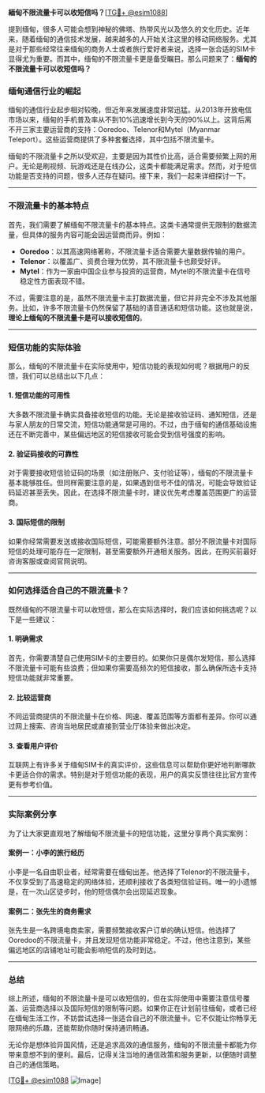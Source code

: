 **緬甸不限流量卡可以收短信吗？**[[TG💪+ @esim1088](https://t.me/s/esim1088)]

提到缅甸，很多人可能会想到神秘的佛塔、热带风光以及悠久的文化历史。近年来，随着缅甸的通信技术发展，越来越多的人开始关注这里的移动网络服务。尤其是对于那些经常往来缅甸的商务人士或者旅行爱好者来说，选择一张合适的SIM卡显得尤为重要。而其中，缅甸的不限流量卡更是备受瞩目。那么问题来了：**缅甸的不限流量卡可以收短信吗？**

### 缅甸通信行业的崛起

缅甸的通信行业起步相对较晚，但近年来发展速度非常迅猛。从2013年开放电信市场以来，缅甸的手机普及率从不到10%迅速增长到今天的90%以上。这背后离不开三家主要运营商的支持：Ooredoo、Telenor和Mytel（Myanmar Teleport）。这些运营商提供了多种套餐选择，其中包括不限流量卡。

缅甸的不限流量卡之所以受欢迎，主要是因为其性价比高，适合需要频繁上网的用户。无论是刷视频、玩游戏还是在线办公，这类卡都能满足需求。然而，对于短信功能是否支持的问题，很多人还存在疑问。接下来，我们一起来详细探讨一下。

---

### 不限流量卡的基本特点

首先，我们需要了解缅甸不限流量卡的基本特点。这类卡通常提供无限制的数据流量，但具体的服务内容可能会因运营商而异。例如：

- **Ooredoo**：以其高速网络著称，不限流量卡适合需要大量数据传输的用户。
- **Telenor**：以覆盖广、资费合理为优势，其不限流量卡也颇受好评。
- **Mytel**：作为一家由中国企业参与投资的运营商，Mytel的不限流量卡在信号稳定性方面表现不错。

不过，需要注意的是，虽然不限流量卡主打数据流量，但它并非完全不涉及其他服务。比如，许多不限流量卡仍然保留了基础的语音通话和短信功能。这也就是说，**理论上缅甸的不限流量卡是可以接收短信的**。

---

### 短信功能的实际体验

那么，缅甸的不限流量卡在实际使用中，短信功能的表现如何呢？根据用户的反馈，我们可以总结出以下几点：

#### 1. **短信功能的可用性**
大多数不限流量卡确实具备接收短信的功能。无论是接收验证码、通知短信，还是与家人朋友的日常交流，短信功能通常是可用的。不过，由于缅甸的通信基础设施还在不断完善中，某些偏远地区的短信接收可能会受到信号强度的影响。

#### 2. **验证码接收的可靠性**
对于需要接收短信验证码的场景（如注册账户、支付验证等），缅甸的不限流量卡基本能够胜任。但同样需要注意的是，如果遇到信号不佳的情况，可能会导致验证码延迟甚至丢失。因此，在选择不限流量卡时，建议优先考虑覆盖范围更广的运营商。

#### 3. **国际短信的限制**
如果你经常需要发送或接收国际短信，可能需要额外注意。部分不限流量卡对国际短信的处理可能存在一定限制，甚至需要额外开通相关服务。因此，在购买前最好咨询客服或查阅官网说明。

---

### 如何选择适合自己的不限流量卡？

既然缅甸的不限流量卡可以收短信，那么在实际选择时，我们应该如何挑选呢？以下是一些建议：

#### 1. **明确需求**
首先，你需要清楚自己使用SIM卡的主要目的。如果你只是偶尔发短信，那么选择不限流量卡可能有些浪费；但如果你需要高频次的短信接收，那么确保所选卡支持短信功能就非常重要。

#### 2. **比较运营商**
不同运营商提供的不限流量卡在价格、网速、覆盖范围等方面都有差异。你可以通过网上搜索、咨询当地居民或直接到营业厅体验来做出决定。

#### 3. **查看用户评价**
互联网上有许多关于缅甸SIM卡的真实评价，这些信息可以帮助你更好地判断哪款卡更适合你的需求。特别是对于短信功能的表现，用户的真实反馈往往比官方宣传更有参考价值。

---

### 实际案例分享

为了让大家更直观地了解缅甸不限流量卡的短信功能，这里分享两个真实案例：

#### 案例一：小李的旅行经历
小李是一名自由职业者，经常需要在缅甸出差。他选择了Telenor的不限流量卡，不仅享受到了高速稳定的网络体验，还顺利接收了各类短信验证码。唯一的小遗憾是，在一次山区徒步时，他的短信偶尔会出现延迟现象。

#### 案例二：张先生的商务需求
张先生是一名跨境电商卖家，需要频繁接收客户订单的确认短信。他选择了Ooredoo的不限流量卡，并且发现短信功能非常稳定。不过，他也注意到，某些偏远地区的店铺地址可能会影响短信的及时到达。

---

### 总结

综上所述，缅甸的不限流量卡是可以收短信的，但在实际使用中需要注意信号覆盖、运营商选择以及国际短信的限制等问题。如果你正在计划前往缅甸，或者已经在缅甸生活工作，不妨尝试选择一张适合自己的不限流量卡。它不仅能让你畅享无限网络的乐趣，还能帮助你随时保持通讯畅通。

无论你是想体验异国风情，还是追求高效的通信服务，缅甸的不限流量卡都能为你带来意想不到的便利。最后，记得关注当地的通信政策和服务更新，以便随时调整自己的通信策略。

[[TG💪+ @esim1088](https://t.me/s/esim1088) ![Image](https://i.postimg.cc/4NQfJmqS/Snipaste-2025-05-13-00-14-12.png)]